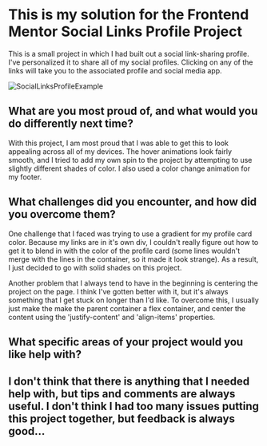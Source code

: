 <h1>This is my solution for the Frontend Mentor Social Links Profile Project</h1>

This is a small project in which I had built out a social link-sharing profile. I've personalized it to share all of my social profiles.  Clicking on any of the links will take you to the associated profile and social media app.


![SocialLinksProfileExample](https://github.com/cdanderson76/socialLinksProfile/assets/138369806/e14f8ce4-a222-4277-b28d-a1ce71455036)


<h2>What are you most proud of, and what would you do differently next time?</h2>

With this project, I am most proud that I was able to get this to look appealing across all of my devices. The hover animations look fairly smooth, and I tried to add my own spin to the project by attempting to use slightly different shades of color. I also used a color change animation for my footer.

<h2>What challenges did you encounter, and how did you overcome them?</h2>

One challenge that I faced was trying to use a gradient for my profile card color. Because my links are in it's own div, I couldn't really figure out how to get it to blend in with the color of the profile card (some lines wouldn't merge with the lines in the container, so it made it look strange). As a result, I just decided to go with solid shades on this project.

Another problem that I always tend to have in the beginning is centering the project on the page. I think I've gotten better with it, but it's always something that I get stuck on longer than I'd like. To overcome this, I usually just make the make the parent container a flex container, and center the content using the 'justify-content' and 'align-items' properties.

<h2>What specific areas of your project would you like help with?<h2>

I don't think that there is anything that I needed help with, but tips and comments are always useful. I don't think I had too many issues putting this project together, but feedback is always good...
